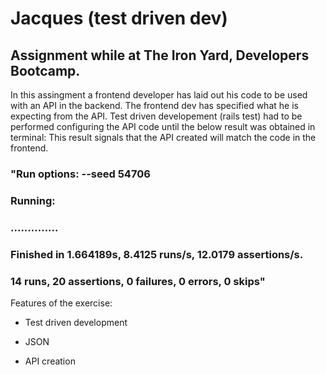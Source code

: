 # Jacques (test driven dev)

## Assignment while at The Iron Yard, Developers Bootcamp.

In this assingment a frontend developer has laid out his code to be used with an API in the backend. The frontend dev has specified what he is expecting from the API. Test driven developement (rails test) had to be performed configuring the API code until the below result was obtained in terminal:
This result signals that the API created will match the code in the frontend.


### "Run options: --seed 54706
### Running:

### ..............

### Finished in 1.664189s, 8.4125 runs/s, 12.0179 assertions/s.
### 14 runs, 20 assertions, 0 failures, 0 errors, 0 skips"



Features of the exercise:

* Test driven development

* JSON

* API creation
